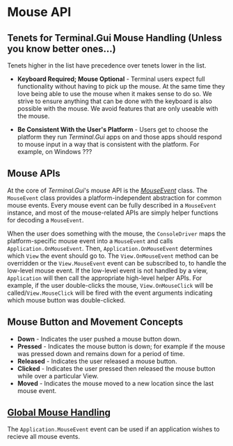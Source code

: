 # Mouse API

## Tenets for Terminal.Gui Mouse Handling (Unless you know better ones...)

Tenets higher in the list have precedence over tenets lower in the list.

* **Keyboard Required; Mouse Optional** - Terminal users expect full functionality without having to pick up the mouse. At the same time they love being able to use the mouse when it makes sense to do so. We strive to ensure anything that can be done with the keyboard is also possible with the mouse. We avoid features that are only useable with the mouse.

* **Be Consistent With the User's Platform** - Users get to choose the platform they run *Terminal.Gui* apps on and those apps should respond to mouse input in a way that is consistent with the platform. For example, on Windows ???

## Mouse APIs

At the core of *Terminal.Gui*'s mouse API is the *[MouseEvent](~/api/Terminal.Gui.MouseEvent.yml)* class. The `MouseEvent` class provides a platform-independent abstraction for common mouse events. Every mouse event can be fully described in a `MouseEvent` instance, and most of the mouse-related APIs are simply helper functions for decoding a `MouseEvent`.

When the user does something with the mouse, the `ConsoleDriver` maps the platform-specific mouse event into a `MouseEvent` and calls `Application.OnMouseEvent`. Then, `Application.OnMouseEvent` determines which `View` the event should go to. The `View.OnMouseEvent` method can be overridden or the `View.MouseEvent` event can be subscribed to, to handle the low-level mouse event. If the low-level event is not handled by a view, `Application` will then call the appropriate high-level helper APIs. For example, if the user double-clicks the mouse, `View.OnMouseClick` will be called/`View.MouseClick` will be fired with the event arguments indicating which mouse button was double-clicked. 

## Mouse Button and Movement Concepts

* **Down** - Indicates the user pushed a mouse button down.
* **Pressed** - Indicates the mouse button is down; for example if the mouse was pressed down and remains down for a period of time.
* **Released** - Indicates the user released a mouse button.
* **Clicked** - Indicates the user pressed then released the mouse button while over a particular View. 
* **Moved** - Indicates the mouse moved to a new location since the last mouse event.

## **[Global Mouse Handling](~/api/Terminal.Gui.Application.MouseEvent.yml)**

The `Application.MouseEvent` event can be used if an application wishes to recieve all mouse events.
